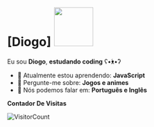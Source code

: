 # [Diogo] <img src="https://media1.tenor.com/m/B_p2kigHBqMAAAAd/deadpool-dance-bye-bye-bye.gif" width="90px">

Eu sou <strong>Diogo</strong>, <strong>estudando coding</strong> ʕ•́ᴥ•̀ʔ

- 🚀 Atualmente estou aprendendo: <strong>JavaScript</strong> 
- 💬 Pergunte-me sobre: <strong>Jogos e animes</strong>
- 📣 Nós podemos falar em: <strong>Português e Inglês</strong>

**Contador De Visitas**

![VisitorCount](https://profile-counter.glitch.me/{Diogo746}/count.svg)
